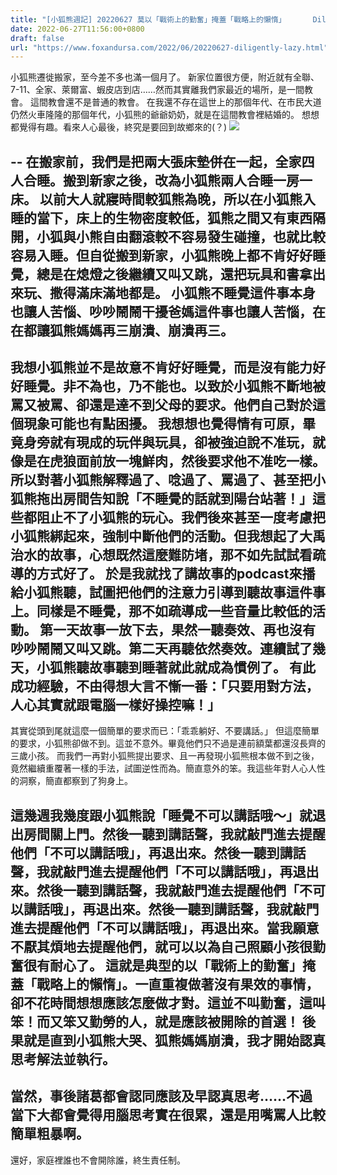 ```yaml
---
title: "[小狐熊週記] 20220627 莫以「戰術上的勤奮」掩蓋「戰略上的懶惰」      Diligently Lazy"
date: 2022-06-27T11:56:00+0800
draft: false
url: "https://www.foxandursa.com/2022/06/20220627-diligently-lazy.html"
---
```


小狐熊遷徙搬家，至今差不多也滿一個月了。
新家位置很方便，附近就有全聯、7-11、全家、萊爾富、蝦皮店到店……然而其實離我們家最近的場所，是一間教會。
這間教會還不是普通的教會。
在我還不存在這世上的那個年代、在市民大道仍然火車隆隆的那個年代，小狐熊的爺爺奶奶，就是在這間教會裡結婚的。
想想都覺得有趣。看來人心最後，終究是要回到故鄉來的(？)
![]($https://blogger.googleusercontent.com/img/a/AVvXsEjwfn3wVLoPWg04wVk-GtdBjiwRhksQUJTmm-YNc-0bZ3bhzYNq52s8mI_NNXkNq0eR4KW9U4U73w3xGvZbGE7ReIZGYkvzB8hOeTpOmXV9D1iMEOZ9THK6w1PuO4lx6md_d-duNpabY7HTq-Qk7rZx5SL5Lo0PEGs_xnHKV9WCKvbv3ovdUvKXMZsE)

--
在搬家前，我們是把兩大張床墊併在一起，全家四人合睡。搬到新家之後，改為小狐熊兩人合睡一房一床。
以前大人就寢時間較狐熊為晚，所以在小狐熊入睡的當下，床上的生物密度較低，狐熊之間又有東西隔開，小狐與小熊自由翻滾較不容易發生碰撞，也就比較容易入睡。但自從搬到新家，小狐熊晚上都不肯好好睡覺，總是在熄燈之後繼續又叫又跳，還把玩具和書拿出來玩、撒得滿床滿地都是。
小狐熊不睡覺這件事本身也讓人苦惱、吵吵鬧鬧干擾爸媽這件事也讓人苦惱，在在都讓狐熊媽媽再三崩潰、崩潰再三。
--

我想小狐熊並不是故意不肯好好睡覺，而是沒有能力好好睡覺。非不為也，乃不能也。以致於小狐熊不斷地被罵又被罵、卻還是達不到父母的要求。他們自己對於這個現象可能也有點困擾。
我想想也覺得情有可原，畢竟身旁就有現成的玩伴與玩具，卻被強迫說不准玩，就像是在虎狼面前放一塊鮮肉，然後要求他不准吃一樣。
所以對著小狐熊解釋過了、唸過了、罵過了、甚至把小狐熊拖出房間告知說「不睡覺的話就到陽台站著！」這些都阻止不了小狐熊的玩心。我們後來甚至一度考慮把小狐熊綁起來，強制中斷他們的活動。但我想起了大禹治水的故事，心想既然這麼難防堵，那不如先試試看疏導的方式好了。
於是我就找了講故事的podcast來播給小狐熊聽，試圖把他們的注意力引導到聽故事這件事上。同樣是不睡覺，那不如疏導成一些音量比較低的活動。
第一天故事一放下去，果然一聽奏效、再也沒有吵吵鬧鬧又叫又跳。第二天再聽依然奏效。連續試了幾天，小狐熊聽故事聽到睡著就此就成為慣例了。
有此成功經驗，不由得想大言不慚一番：「只要用對方法，人心其實就跟電腦一樣好操控嘛！」 
--
其實從頭到尾就這麼一個簡單的要求而已：「乖乖躺好、不要講話。」
但這麼簡單的要求，小狐熊卻做不到。這並不意外。畢竟他們只不過是連前額葉都還沒長齊的三歲小孩。
而我們一再對小狐熊提出要求、且一再發現小狐熊根本做不到之後，竟然繼續重覆著一樣的手法，試圖逆性而為。簡直意外的笨。我這些年對人心人性的洞察，簡直都察到了狗身上。

這幾週我幾度跟小狐熊說「睡覺不可以講話哦～」就退出房間關上門。然後一聽到講話聲，我就敲門進去提醒他們「不可以講話哦」，再退出來。然後一聽到講話聲，我就敲門進去提醒他們「不可以講話哦」，再退出來。然後一聽到講話聲，我就敲門進去提醒他們「不可以講話哦」，再退出來。然後一聽到講話聲，我就敲門進去提醒他們「不可以講話哦」，再退出來。當我願意不厭其煩地去提醒他們，就可以以為自己照顧小孩很勤奮很有耐心了。
這就是典型的以「戰術上的勤奮」掩蓋「戰略上的懶惰」。一直重複做著沒有果效的事情，卻不花時間想想應該怎麼做才對。這並不叫勤奮，這叫笨！而又笨又勤勞的人，就是應該被開除的首選！
後果就是直到小狐熊大哭、狐熊媽媽崩潰，我才開始認真思考解法並執行。
--
當然，事後諸葛都會認同應該及早認真思考……不過當下大都會覺得用腦思考實在很累，還是用嘴罵人比較簡單粗暴啊。
--

還好，家庭裡誰也不會開除誰，終生責任制。

